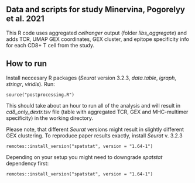 ## Data and scripts for study Minervina, Pogorelyy et al. 2021

This R code uses aggregated _cellranger_ output (folder _libs_aggregate_) and adds TCR, UMAP GEX coordinates, GEX cluster, and epitope specificity info for each CD8+ T cell from the study. 

## How to run
Install neccesary R packages (_Seurat_ version 3.2.3, _data.table_, _igraph_, _stringr_, _viridis_). Run:

    source("postprocessing.R")

This should take about an hour to run all of the analysis and will result in _cd8_only_dextr.tsv_ file (table with aggregated TCR, GEX and MHC-multimer specificity) in the working directory.

Please note, that different _Seurat_ versions might result in slightly different GEX clustering. To reproduce paper results exactly, install _Seurat_ v. 3.2.3

    remotes::install_version("spatstat", version = "1.64-1")

Depending on your setup you might need to downgrade _spatstat_ dependency
first:

    remotes::install_version("spatstat", version = "1.64-1")
    
